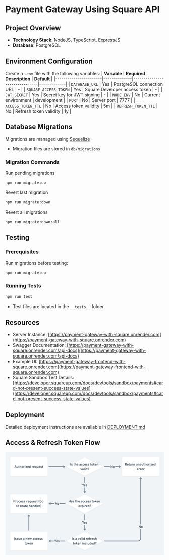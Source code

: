 # Payment Gateway Using Square API

## Project Overview

-   **Technology Stack**: NodeJS, TypeScript, ExpressJS
-   **Database**: PostgreSQL

## Environment Configuration

Create a `.env` file with the following variables:
| **Variable** | **Required** | **Description** | **Default** |
|-----------------------|--------------|-------------------------------|-------------|
| `DATABASE_URL` | Yes | PostgreSQL connection URL | - |
| `SQUARE_ACCESS_TOKEN` | Yes | Square Developer access token | - |
| `JWT_SECRET` | Yes | Secret key for JWT signing | - |
| `NODE_ENV` | No | Current environment | development |
| `PORT` | No | Server port | 7777 |
| `ACCESS_TOKEN_TTL` | No | Access token validity | 5m |
| `REFRESH_TOKEN_TTL` | No | Refresh token validity | 1y |

## Database Migrations

Migrations are managed using [Sequelize](https://sequelize.org/docs/v6)

-   Migration files are stored in `db/migrations`

### Migration Commands

Run pending migrations

```sh
npm run migrate:up
```

Revert last migration

```sh
npm run migrate:down
```

Revert all migrations

```sh
npm run migrate:down:all
```

## Testing

### Prerequisites

Run migrations before testing:

```sh
npm run migrate:up
```

### Running Tests

```sh
npm run test
```

-   Test files are located in the `__tests__` folder

## Resources

-   Server Instance: [https://payment-gateway-with-square.onrender.com](https://payment-gateway-with-square.onrender.com)
-   Swagger Documentation: [https://payment-gateway-with-square.onrender.com/api-docs](https://payment-gateway-with-square.onrender.com/api-docs)
-   Example UI: [https://payment-gateway-frontend-with-square.onrender.com](https://payment-gateway-frontend-with-square.onrender.com)
-   Square Sandbox Test Details: [https://developer.squareup.com/docs/devtools/sandbox/payments#card-not-present-success-state-values](https://developer.squareup.com/docs/devtools/sandbox/payments#card-not-present-success-state-values)

## Deployment

Detailed deployment instructions are available in [DEPLOYMENT.md](https://github.com/iamthe-nerdyDev/payment-processing-using-square/blob/main/DEPLOYMENT.md)

## Access & Refresh Token Flow

![](./diagrams/access-and-refresh-token-flow.png)
